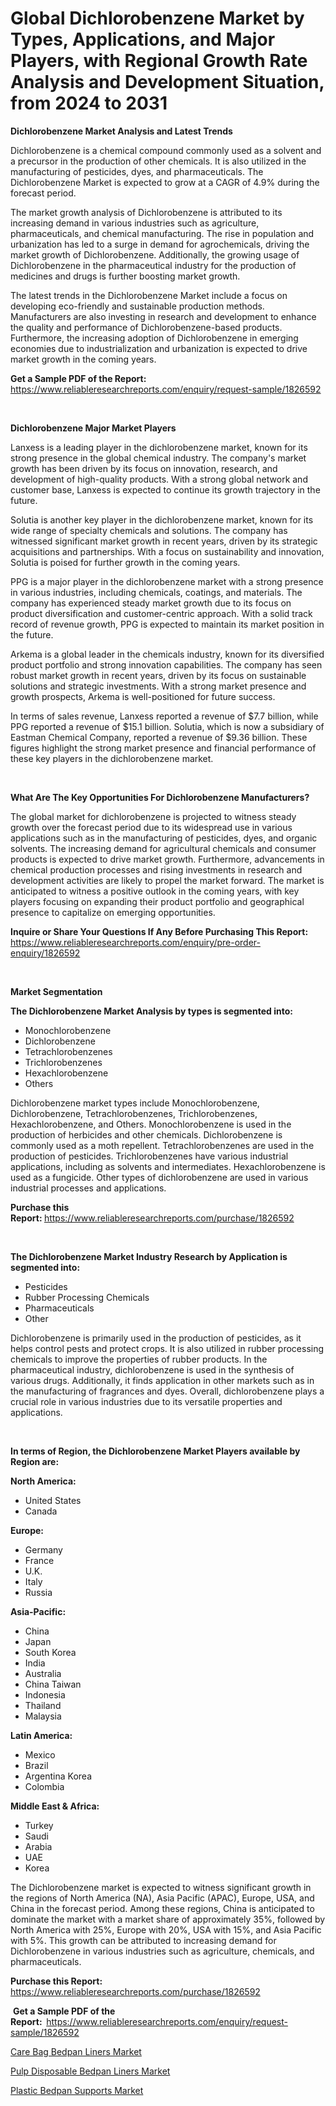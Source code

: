 <p><h1>Global Dichlorobenzene Market by Types, Applications, and Major Players, with Regional Growth Rate Analysis and Development Situation, from 2024 to 2031</h1></p><p><strong>Dichlorobenzene Market Analysis and Latest Trends</strong></p>
<p><p>Dichlorobenzene is a chemical compound commonly used as a solvent and a precursor in the production of other chemicals. It is also utilized in the manufacturing of pesticides, dyes, and pharmaceuticals. The Dichlorobenzene Market is expected to grow at a CAGR of 4.9% during the forecast period. </p><p>The market growth analysis of Dichlorobenzene is attributed to its increasing demand in various industries such as agriculture, pharmaceuticals, and chemical manufacturing. The rise in population and urbanization has led to a surge in demand for agrochemicals, driving the market growth of Dichlorobenzene. Additionally, the growing usage of Dichlorobenzene in the pharmaceutical industry for the production of medicines and drugs is further boosting market growth.</p><p>The latest trends in the Dichlorobenzene Market include a focus on developing eco-friendly and sustainable production methods. Manufacturers are also investing in research and development to enhance the quality and performance of Dichlorobenzene-based products. Furthermore, the increasing adoption of Dichlorobenzene in emerging economies due to industrialization and urbanization is expected to drive market growth in the coming years.</p></p>
<p><strong>Get a Sample PDF of the Report:&nbsp;</strong> <a href="https://www.reliableresearchreports.com/enquiry/request-sample/1826592">https://www.reliableresearchreports.com/enquiry/request-sample/1826592</a></p>
<p>&nbsp;</p>
<p><strong>Dichlorobenzene Major Market Players</strong></p>
<p><p>Lanxess is a leading player in the dichlorobenzene market, known for its strong presence in the global chemical industry. The company's market growth has been driven by its focus on innovation, research, and development of high-quality products. With a strong global network and customer base, Lanxess is expected to continue its growth trajectory in the future.</p><p>Solutia is another key player in the dichlorobenzene market, known for its wide range of specialty chemicals and solutions. The company has witnessed significant market growth in recent years, driven by its strategic acquisitions and partnerships. With a focus on sustainability and innovation, Solutia is poised for further growth in the coming years.</p><p>PPG is a major player in the dichlorobenzene market with a strong presence in various industries, including chemicals, coatings, and materials. The company has experienced steady market growth due to its focus on product diversification and customer-centric approach. With a solid track record of revenue growth, PPG is expected to maintain its market position in the future.</p><p>Arkema is a global leader in the chemicals industry, known for its diversified product portfolio and strong innovation capabilities. The company has seen robust market growth in recent years, driven by its focus on sustainable solutions and strategic investments. With a strong market presence and growth prospects, Arkema is well-positioned for future success.</p><p>In terms of sales revenue, Lanxess reported a revenue of $7.7 billion, while PPG reported a revenue of $15.1 billion. Solutia, which is now a subsidiary of Eastman Chemical Company, reported a revenue of $9.36 billion. These figures highlight the strong market presence and financial performance of these key players in the dichlorobenzene market.</p></p>
<p>&nbsp;</p>
<p><strong>What Are The Key Opportunities For Dichlorobenzene Manufacturers?</strong></p>
<p><p>The global market for dichlorobenzene is projected to witness steady growth over the forecast period due to its widespread use in various applications such as in the manufacturing of pesticides, dyes, and organic solvents. The increasing demand for agricultural chemicals and consumer products is expected to drive market growth. Furthermore, advancements in chemical production processes and rising investments in research and development activities are likely to propel the market forward. The market is anticipated to witness a positive outlook in the coming years, with key players focusing on expanding their product portfolio and geographical presence to capitalize on emerging opportunities.</p></p>
<p><strong>Inquire or Share Your Questions If Any Before Purchasing This Report:</strong> <a href="https://www.reliableresearchreports.com/enquiry/pre-order-enquiry/1826592">https://www.reliableresearchreports.com/enquiry/pre-order-enquiry/1826592</a></p>
<p>&nbsp;</p>
<p><strong>Market Segmentation</strong></p>
<p><strong>The Dichlorobenzene Market Analysis by types is segmented into:</strong></p>
<p><ul><li>Monochlorobenzene</li><li>Dichlorobenzene</li><li>Tetrachlorobenzenes</li><li>Trichlorobenzenes</li><li>Hexachlorobenzene</li><li>Others</li></ul></p>
<p><p>Dichlorobenzene market types include Monochlorobenzene, Dichlorobenzene, Tetrachlorobenzenes, Trichlorobenzenes, Hexachlorobenzene, and Others. Monochlorobenzene is used in the production of herbicides and other chemicals. Dichlorobenzene is commonly used as a moth repellent. Tetrachlorobenzenes are used in the production of pesticides. Trichlorobenzenes have various industrial applications, including as solvents and intermediates. Hexachlorobenzene is used as a fungicide. Other types of dichlorobenzene are used in various industrial processes and applications.</p></p>
<p><strong>Purchase this Report:&nbsp;</strong><a href="https://www.reliableresearchreports.com/purchase/1826592">https://www.reliableresearchreports.com/purchase/1826592</a></p>
<p>&nbsp;</p>
<p><strong>The Dichlorobenzene Market Industry Research by Application is segmented into:</strong></p>
<p><ul><li>Pesticides</li><li>Rubber Processing Chemicals</li><li>Pharmaceuticals</li><li>Other</li></ul></p>
<p><p>Dichlorobenzene is primarily used in the production of pesticides, as it helps control pests and protect crops. It is also utilized in rubber processing chemicals to improve the properties of rubber products. In the pharmaceutical industry, dichlorobenzene is used in the synthesis of various drugs. Additionally, it finds application in other markets such as in the manufacturing of fragrances and dyes. Overall, dichlorobenzene plays a crucial role in various industries due to its versatile properties and applications.</p></p>
<p>&nbsp;</p>
<p><strong>In terms of Region, the Dichlorobenzene Market Players available by Region are:</strong></p>
<p>
    <p> <strong> North America: </strong>
        <ul>
            <li>United States</li>
            <li>Canada</li>
        </ul>
        </p> 
    <p> <strong> Europe: </strong>
        <ul>
            <li>Germany</li>
            <li>France</li>
            <li>U.K.</li>
            <li>Italy</li>
            <li>Russia</li>
        </ul>
        </p> 
    <p> <strong> Asia-Pacific: </strong>
        <ul>
            <li>China</li>
            <li>Japan</li>
            <li>South Korea</li>
            <li>India</li>
            <li>Australia</li>
            <li>China Taiwan</li>
            <li>Indonesia</li>
            <li>Thailand</li>
            <li>Malaysia</li>
        </ul>
        </p> 
    <p> <strong> Latin America: </strong>
        <ul>
            <li>Mexico</li>
            <li>Brazil</li>
            <li>Argentina Korea</li>
            <li>Colombia</li>
        </ul>
        </p> 
    <p> <strong> Middle East & Africa: </strong>
        <ul>
            <li>Turkey</li>
            <li>Saudi</li>
            <li>Arabia</li>
            <li>UAE</li>
            <li>Korea</li>
        </ul>
    </p>
    </p>
<p><p>The Dichlorobenzene market is expected to witness significant growth in the regions of North America (NA), Asia Pacific (APAC), Europe, USA, and China in the forecast period. Among these regions, China is anticipated to dominate the market with a market share of approximately 35%, followed by North America with 25%, Europe with 20%, USA with 15%, and Asia Pacific with 5%. This growth can be attributed to increasing demand for Dichlorobenzene in various industries such as agriculture, chemicals, and pharmaceuticals.</p></p>
<p><strong>Purchase this Report: </strong><a href="https://www.reliableresearchreports.com/purchase/1826592">https://www.reliableresearchreports.com/purchase/1826592</a></p>
<p>&nbsp;<strong>Get a Sample PDF of the Report:&nbsp;&nbsp;</strong><a href="https://www.reliableresearchreports.com/enquiry/request-sample/1826592">https://www.reliableresearchreports.com/enquiry/request-sample/1826592</a></p>
<p><strong></strong></p>
<p><p><a href="https://view.publitas.com/reportprime-1/care-bag-bedpan-liners-market-size-and-growth-market-segmentation-regional-and-country-breakdowns-and-market-trends-for-period-from-2023-2030/">Care Bag Bedpan Liners Market</a></p><p><a href="https://view.publitas.com/reportprime-1/pulp-disposable-bedpan-liners-market-offer-valuable-insights-into-market-size-market-share-market-trends-and-projections-spanning-from-2023-to-2030/">Pulp Disposable Bedpan Liners Market</a></p><p><a href="https://view.publitas.com/reportprime-1/plastic-bedpan-supports-market-size-global-industry-overview-market-segmentation-and-forecast-2023-to-2030/">Plastic Bedpan Supports Market</a></p></p>